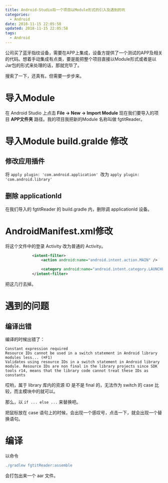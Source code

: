 ```yaml
---
title: Android-Studio将一个项目以Module形式的引入及遇到的坑
categories:
  - Android
date: 2018-11-15 22:05:58
updated: 2018-11-15 22:05:58
tags: 
  - Android
---
```

公司买了蓝牙指纹设备，需要在APP上集成，设备方提供了一个测试的APP及相关的代码。想着手动集成有点类，要是能把整个项目直接以Module形式或者是以Jar包的形式来处理的话，那就完毕了。
<!--more-->
搜索了一下，还真有。但需要一步步来。

# 导入Module

在 Android Studio 上点击 **File -> New -> Import Module** 现在我们要导入的项目 **APP文件夹** 路径。我的项目我把新的Module 名称叫做 fgtitReader。 
# 导入Module build.gralde 修改
## 修改应用插件

将 	`apply plugin: 'com.android.application' `改为
`apply plugin: 'com.android.library'`


## 删除 applicationId

在我们导入的 fgtitReader 的 build.gradle 内，删除调 applicationId 设备。

# AndroidManifest.xml修改

将这个文件中的登录 Activity 改为普通的 Activity。

```xml
            <intent-filter>
                <action android:name="android.intent.action.MAIN" />

                <category android:name="android.intent.category.LAUNCHER" />
            </intent-filter>
```

把这几行去掉。

# 遇到的问题

## 编译出错

编译的时候出错了：

```
Constant expression required 
Resource IDs cannot be used in a switch statement in Android library modules less... (⌘F1) 
Validates using resource IDs in a switch statement in Android library module. Resource IDs are non final in the library projects since SDK tools r14, means that the library code cannot treat these IDs as constants
```

哎哟，属于 library 库内的资源 ID 是不是 final 的，无法作为 switch 的 case 比较，而主模块中的就可以。

那么，以 `if ... else ...` 来替换吧。

把鼠标放在 case 语句上的时候，会出现一个感叹号，点击一下，就会出现一个替换语句。


# 编译

以命令

```gradle
./gradlew fgtitReader:assemble 
```

会打包出来一个 aar 文件。